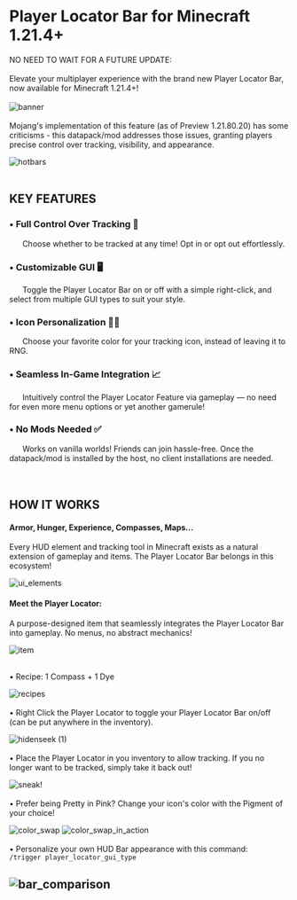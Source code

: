 # Player Locator Bar for Minecraft 1.21.4+
NO NEED TO WAIT FOR A FUTURE UPDATE:
<br />
<br />
Elevate your multiplayer experience with the brand new Player Locator Bar, now available for Minecraft 1.21.4+! 
<br />
<br />
![banner](https://github.com/user-attachments/assets/cdc85e86-1924-4758-bac0-f039dda031da)
<br />
<br />
Mojang's implementation of this feature (as of Preview 1.21.80.20) has some criticisms - this datapack/mod addresses those issues, granting players precise control over tracking, visibility, and appearance.
<br />

![hotbars](https://github.com/user-attachments/assets/824e8baf-8583-4124-957b-fd1dbd6130c5)
<br />
<br />
## **KEY FEATURES**
### • Full Control Over Tracking 🧭
&nbsp;&nbsp;&nbsp;&nbsp;&nbsp;&nbsp;Choose whether to be tracked at any time! Opt in or opt out effortlessly.
### • Customizable GUI 🖥
&nbsp;&nbsp;&nbsp;&nbsp;&nbsp;&nbsp;Toggle the Player Locator Bar on or off with a simple right-click, and select from multiple GUI types to suit your style.
### • Icon Personalization 💛💜
&nbsp;&nbsp;&nbsp;&nbsp;&nbsp;&nbsp;Choose your favorite color for your tracking icon, instead of leaving it to RNG.
### • Seamless In-Game Integration 📈
&nbsp;&nbsp;&nbsp;&nbsp;&nbsp;&nbsp;Intuitively control the Player Locator Feature via gameplay — no need for even more menu options or yet another gamerule!
### • No Mods Needed ✅
&nbsp;&nbsp;&nbsp;&nbsp;&nbsp;&nbsp;Works on vanilla worlds! Friends can join hassle-free. Once the datapack/mod is installed by the host, no client installations are needed.
<br />
<br />
<br />
## **HOW IT WORKS**
#### Armor, Hunger, Experience, Compasses, Maps...
Every HUD element and tracking tool in Minecraft exists as a natural extension of gameplay and items. The Player Locator Bar belongs in this ecosystem!
<br />

![ui_elements](https://github.com/user-attachments/assets/4d71e379-f9b7-457b-b952-17ae0c4b35ef)
#### Meet the Player Locator:
A purpose-designed item that seamlessly integrates the Player Locator Bar into gameplay. No menus, no abstract mechanics!
<br />

![item](https://github.com/user-attachments/assets/6aad290d-e033-4ed3-b07f-6cd151b33e0c)
<br />
<br />

• Recipe: 1 Compass + 1 Dye
<br />

![recipes](https://github.com/user-attachments/assets/0b912ec8-0182-45be-8f6e-871fde99cbdb)
<br />
<br />
• Right Click the Player Locator to toggle your Player Locator Bar on/off (can be put anywhere in the inventory).
<br />

![hidenseek (1)](https://github.com/user-attachments/assets/ccd6be27-ca72-46f9-bcf8-b59dd5d5c958)
<br />
<br />
• Place the Player Locator in you inventory to allow tracking. If you no longer want to be tracked, simply take it back out!
<br />

![sneak!](https://github.com/user-attachments/assets/718fd02c-0c06-4c89-916c-27ab012bd1e0)
<br />
<br />
• Prefer being Pretty in Pink? Change your icon's color with the Pigment of your choice! 
<br />

![color_swap](https://github.com/user-attachments/assets/a929082c-2300-4c00-babd-51c8bc7765ab)
![color_swap_in_action](https://github.com/user-attachments/assets/97f0bd53-9b77-4de6-940a-826a0fe0f5be)
<br />
<br />
• Personalize your own HUD Bar appearance with this command:
<br />
```/trigger player_locator_gui_type```
<br />

![bar_comparison](https://github.com/user-attachments/assets/c3cd74c0-ecfc-4d46-8997-7608afe7b34f)
<br />
<br />
----

